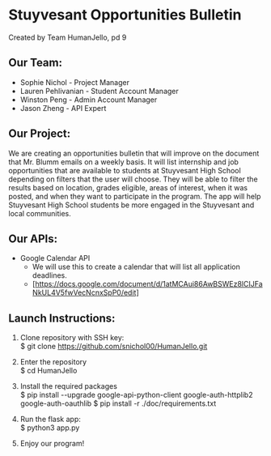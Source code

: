 # Stuyvesant Opportunities Bulletin

Created by Team HumanJello, pd 9

## Our Team:
* Sophie Nichol - Project Manager
* Lauren Pehlivanian - Student Account Manager
* Winston Peng - Admin Account Manager
* Jason Zheng - API Expert

## Our Project:
We are creating an opportunities bulletin that will improve on the document that Mr. Blumm emails on a weekly basis. It will list internship and job opportunities that are available to students at Stuyvesant High School depending on filters that the user will choose. They will be able to filter the results based on location, grades eligible, areas of interest, when it was posted, and when they want to participate in the program. The app will help Stuyvesant High School students be more engaged in the Stuyvesant and local communities.

## Our APIs:
* Google Calendar API
  - We will use this to create a calendar that will list all application deadlines.
  - [https://docs.google.com/document/d/1atMCAui86AwBSWEz8lCIJFaNkUL4V5fwVecNcnxSpP0/edit]
  
## Launch Instructions:

 1) Clone repository with SSH key:\
  $ git clone https://github.com/snichol00/HumanJello.git
  
 2) Enter the repository\
  $ cd HumanJello
 
 3) Install the required packages\
  $ pip install --upgrade google-api-python-client google-auth-httplib2 google-auth-oauthlib
  $ pip install -r ./doc/requirements.txt
  
 4) Run the flask app:\
  $ python3 app.py
  
 5) Enjoy our program!
